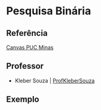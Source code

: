 # Pesquisa Binária

## Referência
[Canvas PUC Minas](https://pucminas.instructure.com/courses/53903/assignments/296498)

## Professor
- Kleber Souza | [ProfKleberSouza](https://github.com/ProfKleberSouza)
## Exemplo
